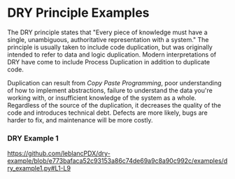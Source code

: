 # DRY Principle Examples

The DRY principle states that "Every piece of knowledge must have a single, unambiguous, authoritative representation with a system."  The principle is usually taken to include code duplication, but was originally intended to refer to data and logic duplication.  Modern interpretations of DRY have come to include Process Duplication in addition to duplicate code.

Duplication can result from *Copy Paste Programming*, poor understanding of how to implement abstractions, failure to understand the data you're working with, or insufficient knowledge of the system as a whole. Regardless of the source of the duplication, it decreases the quality of the code and introduces technical debt. Defects are more likely, bugs are harder to fix, and maintenance will be more costly.

### DRY Example 1

https://github.com/leblancPDX/dry-example/blob/e773bafaca52c93153a86c74de69a9c8a90c992c/examples/dry_example1.py#L1-L9

